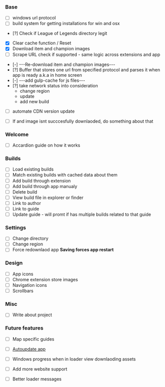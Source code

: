     


### Base
- [ ] windows url protocol
- [ ] build system for getting installations for win and osx
- [?] Check if League of Legends directory legit
- [x] Clear cache function / Reset
- [x] Download item and champion images
- [ ] Scrape URL check if supported - same logic across extensions and app
- [-] ---Re-download item and champion images---
- [?] Buffer that stores one url from specified protocol and parses it when app is ready a.k.a in home screen
- [-] ---add gulp-cache for js files---
- [?] take network status into consideration
    - change region
    - update
    - add new build
- [ ] automate CDN version update
- [ ] If and image isnt succcesfully downlaoded, do something about that


### Welcome
- [ ] Accardion guide on how it works

### Builds
- [ ] Load existing builds
- [ ] Match existing builds with cached data about them
- [ ] Add build through extension
- [ ] Add build through app manualy
- [ ] Delete build
- [ ] View build file in explorer or finder
- [ ] Link to author
- [ ] Link to guide
- [ ] Update guide - will promt if has multiple builds related to that guide

### Settings
- [ ] Change directory
- [ ] Change region
- [ ] Force redownlaod app
**Saving forces app restart**

### Design
- [ ] App icons
- [ ] Chrome extension store images 
- [ ] Navigation icons
- [ ] Scrollbars

### Misc
- [ ] Write about project

### Future features
- [ ] Map specific guides
- [ ] [Autoupdate app](https://github.com/atom/electron/blob/master/docs/api/auto-updater.md)
- [ ] Windows progress when in loader view downlaoding assets
- [ ] Add more website support
- [ ] Better loader messages

